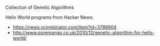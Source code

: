 Collection of Genetic Algorithms 

Hello World programs from Hacker News:
- https://news.ycombinator.com/item?id=3789904
- http://www.puremango.co.uk/2010/12/genetic-algorithm-for-hello-world/
